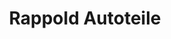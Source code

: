 ---
title: "Rappold Autoteile"
url: /rothenburg-ob-der-tauber/rappold-autoteile/
shop: Autoteile
---
